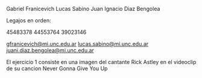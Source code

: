 Gabriel Franicevich
Lucas Sabino
Juan Ignacio Diaz Bengolea

Legajos en orden:

45483378
44553764
39023146

gfranicevich@mi.unc.edu.ar 
lucas.sabino@mi.unc.edu.ar 
juani.diaz.bengolea@mi.unc.edu.ar 

El ejercicio 1 consiste en una imagen del cantante Rick Astley en el videoclip de su cancion Never Gonna Give You Up